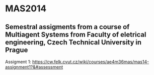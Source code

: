 MAS2014
=======
Semestral assigments from a course of Multiagent Systems from Faculty of eletrical engineering, Czech Technical University in Prague
-----
Assigment 1:
https://cw.felk.cvut.cz/wiki/courses/ae4m36mas/mas14-assignment1?&#assessment

